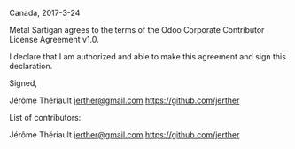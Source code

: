 Canada, 2017-3-24

Métal Sartigan agrees to the terms of the Odoo Corporate Contributor License
Agreement v1.0.

I declare that I am authorized and able to make this agreement and sign this
declaration.

Signed,

Jérôme Thériault jerther@gmail.com https://github.com/jerther

List of contributors:

Jérôme Thériault jerther@gmail.com https://github.com/jerther
